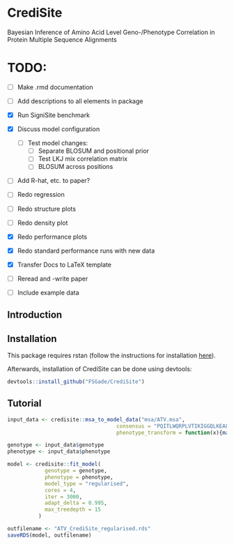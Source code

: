 # CrediSite
Bayesian Inference of Amino Acid Level Geno-/Phenotype Correlation in Protein Multiple Sequence Alignments

# TODO:
- [ ] Make .rmd documentation
- [ ] Add descriptions to all elements in package
- [x] Run SigniSite benchmark
- [x] Discuss model configuration
  - [ ] Test model changes: 
    - [ ] Separate BLOSUM and positional prior
    - [ ] Test LKJ mix correlation matrix
    - [ ] BLOSUM across positions
- [ ] Add R-hat, etc. to paper?
- [ ] Redo regression
- [ ] Redo structure plots
- [ ] Redo density plot
- [x] Redo performance plots
- [x] Redo standard performance runs with new data
- [x] Transfer Docs to LaTeX template
- [ ] Reread and -write paper 
- [ ] Include example data


## Introduction

## Installation
This package requires rstan (follow the instructions for installation [here](https://github.com/stan-dev/rstan/wiki/RStan-Getting-Started)).

Afterwards, installation of CrediSite can be done using devtools:
``` r
devtools::install_github("FSGade/CrediSite")
```

## Tutorial
``` r
input_data <- credisite::msa_to_model_data("msa/ATV.msa",
                                   consensus = "PQITLWQRPLVTIKIGGQLKEALLDTGADDTVLEEMNLPGRWKPKMIGGIGGFIKVRQYDQILIEICGHKAIGTVLVGPTPVNIIGRNLLTQIGCTLNF",
                                   phenotype_transform = function(x){max(log10(x), -2)})

genotype <- input_data$genotype
phenotype <- input_data$phenotype

model <- credisite::fit_model(
            genotype = genotype,
            phenotype = phenotype,
            model_type = "regularised",
            cores = 4,
            iter = 3000,
            adapt_delta = 0.995,
            max_treedepth = 15
          )

outfilename <- "ATV_CrediSite_regularised.rds"
saveRDS(model, outfilename)
```

